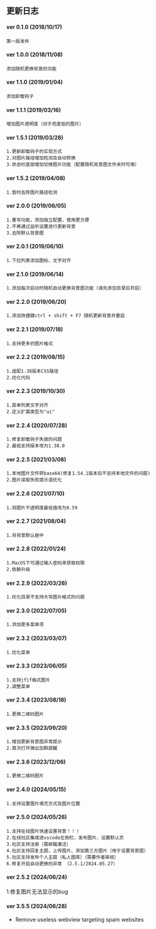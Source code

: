 <!--
 * @Description: 
 * @Author: czw
 * @Date: 2022-07-05 20:09:56
 * @FilePath: \vscode-background-cover\CHANGELOG.md
-->
## 更新日志

#### ver 0.1.0 (2018/10/17)
	第一版发布

#### ver 1.0.0 (2018/11/08)
	添加随机更换背景的功能

#### ver 1.1.0 (2019/01/04)
	添加卸载钩子

#### ver 1.1.1 (2019/03/16)
	增加图片透明度（对于亮度低的图片）
	
#### ver 1.5.1 (2019/03/28)
	1.更新卸载钩子的实现方式
    2.对图片路径增加检测及自动转换
    3.状态栏底部增加切换图片功能（配置随机背景图文件夹时可用）

#### ver 1.5.2 (2019/04/08)
	1.暂时去除图片路径检测

#### ver 2.0.0 (2019/06/05)
	1.重写功能，添加独立配置，使用更方便
    2.不再通过监听设置进行更新背景
    3.去除默认背景图

#### ver 2.0.1 (2019/06/10)
	1.下拉列表添加图标、文字对齐
	
#### ver 2.1.0 (2019/06/14)
	1.添加每次启动时随机自动更换背景图功能（请先添加目录后开启）

#### ver 2.2.0 (2019/06/20)
	1.添加快捷键ctrl + shift + F7 随机更新背景并重启
	
#### ver 2.2.1 (2019/07/18)
	1.支持更多的图片格式

#### ver 2.2.2 (2019/08/15)
	1.适配1.38版本CSS路径
	2.优化代码

#### ver 2.2.3 (2019/10/30)
	1.菜单列表文字对齐
    2.定义扩展类型为"ui"

#### ver 2.2.4 (2020/07/28)
	1.修复卸载钩子失效的问题
    2.最低支持版本改为1.38.0

#### ver 2.2.5 (2021/03/08)
	1.本地图片文件转base64(修复1.54.1版本后不支持本地文件的问题)
    2.图片读取失败提示语优化

#### ver 2.2.6 (2021/07/10)
	1.将图片不透明度最低值改为0.59

#### ver 2.2.7 (2021/08/04)
	1.将背景默认居中

#### ver 2.2.8 (2022/01/24)
	1.MacOS下可通过输入密码来获取权限
	2.依赖升级

#### ver 2.2.9 (2022/03/26)

    1.优化目录不支持大写图片格式的问题

#### ver 2.3.0 (2022/07/05)

    1.添加更多菜单项

#### ver 2.3.2 (2023/03/07)

    1.优化菜单

#### ver 2.3.3 (2023/06/05)

    1.支持jfif格式图片
	2.调整菜单
#### ver 2.3.4 (2023/08/18)

    1.更换二维码图片

#### ver 2.3.5 (2023/09/20)

    1.增加更新背景图异常提示
    2.首次打开弹出加群提醒
#### ver 2.3.6 (2023/12/06)

    1.更换二维码图片

#### ver 2.4.0 (2024/05/15)

    1.支持设置图片填充方式及图片位置

#### ver 2.5.0 (2024/05/26)

    1.支持在线图片快速设置背景！！！
	2.在线社区集成进vscode左侧栏，发布图片、设置默认页
	3.社区支持注册（需邮箱激活）
	4.社区支持回复主题，上传图片、添加第三方图片（用于设置背景图）
	5.社区支持发布个人主题（私人图库）（需要作者审核）
	6.修复开启自动更换的异常 （2.5.1/2024.05.27）

#### ver 2.5.2 (2024/06/24)

  1.修复图片无法显示的bug

#### ver 3.5.5 (2024/06/28)
  - Remove useless webview targeting spam websites